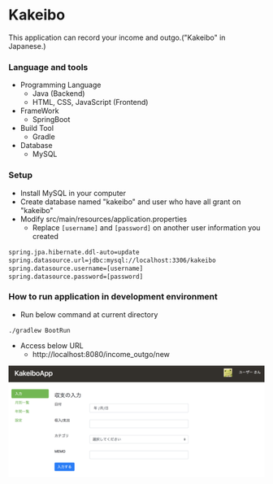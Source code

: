 # Kakeibo

This application can record your income and outgo.("Kakeibo" in Japanese.)

### Language and tools
* Programming Language
    * Java (Backend)
    * HTML, CSS, JavaScript (Frontend)
* FrameWork 
    * SpringBoot
* Build Tool
    * Gradle
* Database
    * MySQL
    
### Setup
* Install MySQL in your computer
* Create database named "kakeibo" and user who have all grant on "kakeibo"
* Modify src/main/resources/application.properties
    * Replace `[username]` and `[password]` on another user information you created
```
spring.jpa.hibernate.ddl-auto=update
spring.datasource.url=jdbc:mysql://localhost:3306/kakeibo
spring.datasource.username=[username]
spring.datasource.password=[password]
```

### How to run application in development environment
* Run below command at current directory
```
./gradlew BootRun
```
* Access below URL
    * http://localhost:8080/income_outgo/new
    
![kakeibo.png](kakeibo.png)

